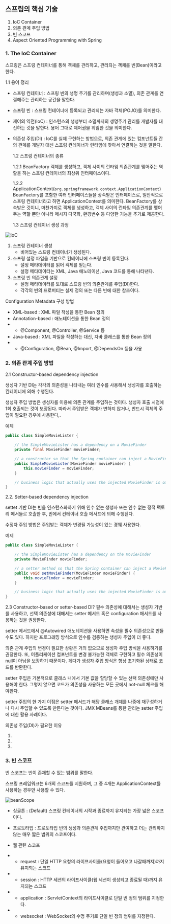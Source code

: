 ## 스프링의 핵심 기술

1. IoC Container
2. 의존 관계 주입 방법
3. 빈 스코프
4. Aspect Oriented Programming with Spring

### 1. The IoC Container

스프링은 스프링 컨테이너를 통해 겍체를 관리하고, 관리되는 객체를 빈(Bean)이라고 한다.

1.1 용어 정리

- 스프링 컨테이너 : 스프링 빈의 생명 주기를 관리하며(생성과 소멸), 의존 관계를 연결해주는 관리하는 공간을 말한다.

- 스프링 빈 : 스프링 컨테이너에 등록되고 관리되는 자바 객체(POJO)를 의미한다.

- 제어의 역전(IoC) : 인스턴스의 생성부터 소멸까지의 생명주기 관리를 개발자를 대신하는 것을 말한다. 용어 그대로 제어권을 위임한 것을 의미한다.

- 의존성 주입(DI) : IoC를 실제 구현하는 방법으로, 의존 관계에 있는 컴포넌트들 간의 관계를 개발자 대신 스프링 컨테이너가 런타임에 찾아서 연결하는 것을 말한다.

  1.2 스프링 컨테이너의 종류

  1.2.1 BeanFactory
  객체를 생성하고, 객체 사이의 런타임 의존관계를 맺어주는 역할을 하는 스프링 컨테이너의 최상위 인터페이스이다.

  1.2.2 ApplicationContext(`org.springframework.context.ApplicationContext`)
  BeanFactory를 포함한 여러 인터페이스들을 상속받은 인터페이스로, 일반적으로 스프링 컨테이너라고 하면 ApplicationContext를 의미한다.
  BeanFactory를 상속받은 것이니, 마찬가지로 객체를 생성하고, 객체 사이의 런타임 의존관계를 맺어주는 역할 뿐만 아니라 메시지 다국화, 환경변수 등 다양한 기능을 추가로 제공한다.

  1.3 스프링 컨테이너 생성 과정

![IoC](./image/iocContainer.png)

1. 스프링 컨테이너 생성
   - 비어있는 스프링 컨테이너가 생성된다.
2. 스프링 설정 파일을 기반으로 컨테이너에 스프링 빈이 등록된다.
   - 설정 메타데이터를 읽어 객체를 얻는다.
   - 설정 메타데이터는 XML, Java 애노테이션, Java 코드를 통해 나타낸다.
3. 스프링 빈 의존관계 설정
   - 설정 메타데이터를 토대로 스프링 빈의 의존관계를 주입(DI)한다.
   - 각각의 빈의 프로퍼티는 실제 정의 또는 다른 빈에 대한 참조이다.

Configuration Metadata 구성 방법

- XML-based : XML 파일 작성을 통한 Bean 정의
- Annotation-based : 애노테이션을 통한 Bean 정의
- - @Component, @Controller, @Service 등
- Java-based : XML 파일을 작성하는 대신, 자바 클래스를 통한 Bean 정의
- - @Configuration, @Bean, @Import, @DependsOn 등을 사용

### 2. 의존 관계 주입 방법

2.1 Constructor-based dependency injection

생성자 기반 DI는 각각의 의존성을 나타내는 여러 인수를 사용해서 생성자를 호출하는 컨테이너에 의해 수행된다.

생성자 주입 방법은 생성자를 이용해 의존 관계를 주입하는 것이다. 생성자 호출 시점에 1회 호출되는 것이 보장된다. 따라서 주입받은 객체가 변하지 않거나, 반드시 객체의 주입이 필요한 경우에 사용한다,.

예제

```Java
public class SimpleMovieLister {

    // the SimpleMovieLister has a dependency on a MovieFinder
    private final MovieFinder movieFinder;

    // a constructor so that the Spring container can inject a MovieFinder
    public SimpleMovieLister(MovieFinder movieFinder) {
        this.movieFinder = movieFinder;
    }

    // business logic that actually uses the injected MovieFinder is omitted...
}
```

2.2. Setter-based dependency injection

settet 기반 DI는 빈을 인스턴스화하기 위해 인수 없는 생성자 또는 인수 없는 정적 팩토리 메서들르 호출한 후, 빈에서 컨테이너 호출 메서드에 의해 수행된다.

수정자 주입 방법은 주입받는 객체가 변경될 가능성이 있는 경웨 사용한다.

예제

```Java
public class SimpleMovieLister {

    // the SimpleMovieLister has a dependency on the MovieFinder
    private MovieFinder movieFinder;

    // a setter method so that the Spring container can inject a MovieFinder
    public void setMovieFinder(MovieFinder movieFinder) {
        this.movieFinder = movieFinder;
    }

    // business logic that actually uses the injected MovieFinder is omitted...
}
```

2.3 Constructor-based or setter-based DI?
필수 의존성에 대해서는 생성자 기반를 사용하고, 선택 의존성에 대해서는 setter 메서드 혹은 configuration 매서드를 사용하는 것을 권장한다.

setter 메서드에서 @Autowired 애노테이션을 사용하면 속성을 필수 의존성으로 만들 수도 있다. 하지만 프로그래밍 방식으로 인수를 검증하는 생성자 주입이 더 좋다.

의존 관계 주입의 변경이 필요한 상황은 거의 없으므로 생성자 주입 방식을 사용하기를 권장한다. 또, 어플리케이션 컴포넌트를 변경 불가능한 객체로 구현하고 필수 의존성이 null이 아님을 보장하기 때문이다. 게다가 생성자 주입 방식은 항상 초기화된 상태로 코드를 반환한다.

setter 주입은 기본적으로 클래스 내에서 기본 값을 할당할 수 있는 선택 의존성에만 사용해야 한다. 그렇지 않으면 코드가 의존성을 사용하는 모든 곳에서 not-null 체크를 해야한다.

setter 주입의 한 가지 이점은 setter 메서드가 해당 클래스 개체를 나중에 재구성하거나 다시 주입할 수 있도록 만든다는 것이다.
JMX MBeans를 통한 관리는 setter 주입에 대한 활용 사례이다.

의존성 주입(DI)가 필요한 이유

1.
2.
3.

### 3. 빈 스코프

빈 스코프는 빈이 존재할 수 있는 범위를 말한다.

스프링 프레임워크는 6개의 스코프를 지원하며, 그 중 4개는 ApplicationContext를 사용하는 경우만 사용할 수 있다.

![beanScope](./image/beanScope.png)

- 싱글톤 : (Default) 스프링 컨테이너의 시작과 종료까지 유지되는 가장 넓은 스코프이다.

- 프로토타입 : 프로토타입 빈의 생성과 의존관계 주입까지만 관여하고 더는 관리하지 않는 매우 짧은 범위의 스코프이다.

- 웹 관련 스코프
- - request : 단일 HTTP 요청의 라이프사이클(요청이 들어오고 나갈때까지)까지 유지되는 스코프
- - session : HTTP 세션의 라이프사이클(웹 세션이 생성되고 종료될 때)까지 유지되는 스코프
- - application : ServletContext의 라이프사이클로 단일 빈 정의 범위를 지정한다.

- - websocket : WebSocket의 수명 주기로 단일 빈 정의 범위를 지정한다.
